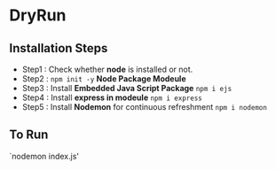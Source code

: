 # DryRun


## Installation Steps

* Step1 : Check whether **node** is installed or not.
* Step2 : `npm init -y` **Node Package Modeule**
* Step3 :  Install **Embedded Java Script Package**  `npm i ejs`
* Step4 :  Install **express in modeule** `npm i express`
* Step5 :  Install **Nodemon** for continuous refreshment `npm i nodemon`


## To Run

`nodemon index.js'

